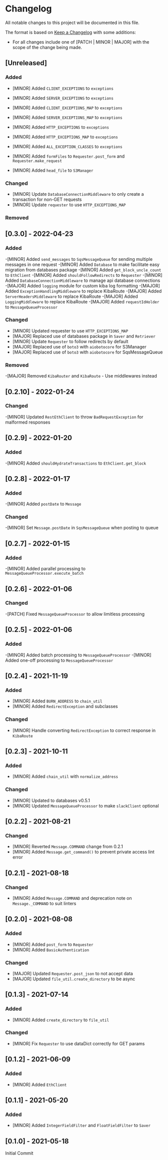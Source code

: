 # Changelog

All notable changes to this project will be documented in this file.

The format is based on [Keep a Changelog](https://keepachangelog.com/en/1.0.0/) with some additions:
- For all changes include one of [PATCH | MINOR | MAJOR] with the scope of the change being made.

## [Unreleased]

### Added
- [MINOR] Added `CLIENT_EXCEPTIONS` to `exceptions`
- [MINOR] Added `SERVER_EXCEPTIONS` to `exceptions`
- [MINOR] Added `CLIENT_EXCEPTIONS_MAP` to `exceptions`
- [MINOR] Added `SERVER_EXCEPTIONS_MAP` to `exceptions`
- [MINOR] Added `HTTP_EXCEPTIONS` to `exceptions`
- [MINOR] Added `HTTP_EXCEPTIONS_MAP` to `exceptions`
- [MINOR] Added `ALL_EXCEPTION_CLASSES` to `exceptions`

- [MINOR] Added `formFiles` to `Requester.post_form` and `Requester.make_request`
- [MINOR] Added `head_file` to `S3Manager`

### Changed
- [MINOR] Update `DatabaseConnectionMiddleware` to only create a transaction for non-GET requests
- [MINOR] Update `requester` to use `HTTP_EXCEPTIONS_MAP`


### Removed

## [0.3.0] - 2022-04-23

### Added
-[MINOR] Added `send_messages` to `SqsMessageQueue` for sending multiple messages in one request
-[MINOR] Added `Database` to make facilitate easy migration from databases package
-[MINOR] Added `get_block_uncle_count` to `EthClient`
-[MINOR] Added `shouldFollowRedirects` to `Requester`
-[MINOR] Added `DatabaseConnectionMiddleware` to manage api database connections
-[MAJOR] Added `logging` module for custom kiba log formatting
-[MAJOR] Added `ExceptionHandlingMiddleware` to replace KibaRoute
-[MAJOR] Added `ServerHeadersMiddleware` to replace KibaRoute
-[MAJOR] Added `LoggingMiddleware` to replace KibaRoute
-[MAJOR] Added `requestIdHolder` to `MessageQueueProcessor`

### Changed
- [MINOR] Updated requester to use `HTTP_EXCEPTIONS_MAP` 
- [MAJOR] Replaced use of databases package in `Saver` and `Retriever`
- [MINOR] Update `Requester` to follow redirects by default
- [MAJOR] Replaced use of `boto3` with `aiobotocore` for S3Manager
- [MAJOR] Replaced use of `boto3` with `aiobotocore` for SqsMessageQueue

### Removed
-[MAJOR] Removed `KibaRouter` and `KibaRoute` - Use middlewares instead

## [0.2.10] - 2022-01-24

### Changed
-[MINOR] Updated `RestEthClient` to throw `BadRequestException` for malformed responses

## [0.2.9] - 2022-01-20

### Added
-[MINOR] Added `shouldHydrateTransactions` to `EthClient.get_block`

## [0.2.8] - 2022-01-17

### Added
-[MINOR] Added `postDate` to `Message`

### Changed
-[MINOR] Set `Message.postDate` in `SqsMessageQueue` when posting to queue

## [0.2.7] - 2022-01-15

### Added
-[MINOR] Added parallel processing to `MessageQueueProcessor.execute_batch`

## [0.2.6] - 2022-01-06

### Changed
-[PATCH] Fixed `MessageQueueProcessor` to allow limitless processing

## [0.2.5] - 2022-01-06

### Added
-[MINOR] Added batch processing to `MessageQueueProcessor`
-[MINOR] Added one-off processing to `MessageQueueProcessor`

## [0.2.4] - 2021-11-19

### Added
- [MINOR] Added `BURN_ADDRESS` to `chain_util`
- [MINOR] Added `RedirectException` and subclasses

### Changed
- [MINOR] Handle converting `RedirectException` to correct response in `KibaRoute`

## [0.2.3] - 2021-10-11

### Added
- [MINOR] Added `chain_util` with `normalize_address`

### Changed
- [MINOR] Updated to databases v0.5.1
- [MINOR] Updated `MessageQueueProcessor` to make `slackClient` optional

## [0.2.2] - 2021-08-21

### Changed
- [MINOR] Reverted `Message.COMMAND` change from 0.2.1
- [MINOR] Added `Message.get_command()` to prevent private access lint error

## [0.2.1] - 2021-08-18

### Changed
- [MINOR] Added `Message.COMMAND` and deprecation note on `Message._COMMAND` to suit linters

## [0.2.0] - 2021-08-08

### Added
- [MINOR] Added `post_form` to `Requester`
- [MINOR] Added `BasicAuthentication`

### Changed
- [MAJOR] Updated `Requester.post_json` to not accept data
- [MAJOR] Updated `file_util.create_directory` to be async

## [0.1.3] - 2021-07-14

### Added
- [MINOR] Added `create_directory` to `file_util`

### Changed
- [MINOR] Fix `Requester` to use dataDict correctly for GET params

## [0.1.2] - 2021-06-09

### Added
- [MINOR] Added `EthClient`

## [0.1.1] - 2021-05-20

### Added
- [MINOR] Added `IntegerFieldFilter` and `FloatFieldFilter` to `Saver`

## [0.1.0] - 2021-05-18

Initial Commit
